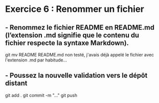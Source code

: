 # Exercice 6 : Renommer un fichier
## - Renommez le fichier README en README.md (l’extension .md signifie que le contenu du fichier respecte la syntaxe Markdown).
git mv README README.md
non testé, j'avais déjà appelé le fichier avec l'extension .md par habitude...
## - Poussez la nouvelle validation vers le dépôt distant
git add .
git commit -m "..."
git push